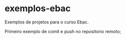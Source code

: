 # exemplos-ebac
Exemplos de projetos para o curso Ebac.

Primeiro exemplo de comit e push no repositorio remoto;
